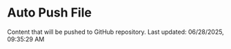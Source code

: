 # Auto Push File

Content that will be pushed to GitHub repository.
Last updated: 06/28/2025, 09:35:29 AM